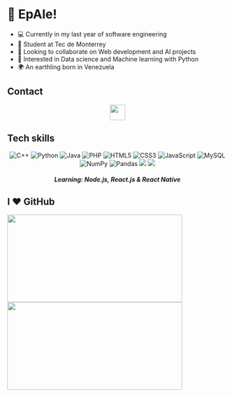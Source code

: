 # 🤟 EpAle!

+ 💻 Currently in my last year of software engineering
+ 🚀 Student at Tec de Monterrey
+ 👀 Looking to collaborate on Web development and AI projects
+ 🐍 Interested in Data science and Machine learning with Python
+ 🌍 An earthling born in Venezuela

## Contact

<div align="center">

<a href="https://www.linkedin.com/in/alejandro-ubeto-135553250/">
    <img width="35px" src="https://img.icons8.com/color/48/000000/linkedin-2--v1.png" />
</a>

</div>

## Tech skills

<div align="center">

![C++](https://img.shields.io/badge/c++-%2300599C.svg?style=for-the-badge&logo=c%2B%2B&logoColor=white) ![Python](https://img.shields.io/badge/python-3670A0?style=for-the-badge&logo=python&logoColor=ffdd54) ![Java](https://img.shields.io/badge/java-%23ED8B00.svg?style=for-the-badge&logo=java&logoColor=white) ![PHP](https://img.shields.io/badge/php-%23777BB4.svg?style=for-the-badge&logo=php&logoColor=white) ![HTML5](https://img.shields.io/badge/html5-%23E34F26.svg?style=for-the-badge&logo=html5&logoColor=white) ![CSS3](https://img.shields.io/badge/css3-%231572B6.svg?style=for-the-badge&logo=css3&logoColor=white) ![JavaScript](https://img.shields.io/badge/javascript-%23323330.svg?style=for-the-badge&logo=javascript&logoColor=%23F7DF1E) ![MySQL](https://img.shields.io/badge/mysql-%2300f.svg?style=for-the-badge&logo=mysql&logoColor=white) ![NumPy](https://img.shields.io/badge/numpy-%23013243.svg?style=for-the-badge&logo=numpy&logoColor=white) ![Pandas](https://img.shields.io/badge/pandas-%23150458.svg?style=for-the-badge&logo=pandas&logoColor=white) <img src="https://img.shields.io/badge/GIT-E44C30?style=for-the-badge&logo=git&logoColor=white"/> <img src="https://img.shields.io/badge/GitHub-100000?style=for-the-badge&logo=github&logoColor=white"/>

##### Learning: Node.js, React.js & React Native

</div>

## I ❤️ GitHub

 <div>
   <img height="200px" width="400px" src="https://github-readme-stats.vercel.app/api?username=aleubeto&show_icons=true&theme=blue-green&include_all_commits=true&count_private=true"/>
   <img height="200px" width="400px" src="https://github-readme-stats.vercel.app/api/top-langs/?username=aleubeto&layout=compact&langs_count=7&theme=blue-green"/>
 </div>